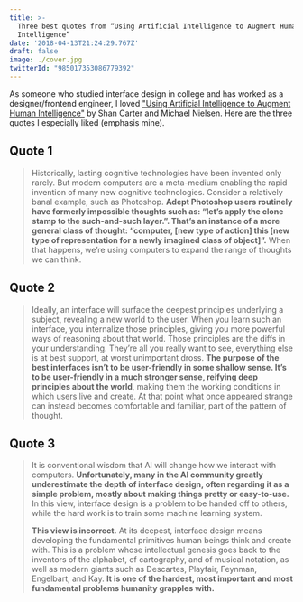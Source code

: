 ```yaml
---
title: >-
  Three best quotes from “Using Artificial Intelligence to Augment Human
  Intelligence”
date: '2018-04-13T21:24:29.767Z'
draft: false
image: ./cover.jpg
twitterId: "985017353086779392"
---
```


As someone who studied interface design in college and has worked as a designer/frontend engineer, I loved ["Using Artificial Intelligence to Augment Human Intelligence"](https://distill.pub/2017/aia/) by Shan Carter and Michael Nielsen. Here are the three quotes I especially liked (emphasis mine).

<post-separator></post-separator>

## Quote 1

> Historically, lasting cognitive technologies have been invented only rarely. But modern computers are a meta-medium enabling the rapid invention of many new cognitive technologies. Consider a relatively banal example, such as Photoshop. **Adept Photoshop users routinely have formerly impossible thoughts such as: “let’s apply the clone stamp to the such-and-such layer.”. That’s an instance of a more general class of thought: “computer, [new type of action] this [new type of representation for a newly imagined class of object]”.** When that happens, we’re using computers to expand the range of thoughts we can think.

## Quote 2

> Ideally, an interface will surface the deepest principles underlying a subject, revealing a new world to the user. When you learn such an interface, you internalize those principles, giving you more powerful ways of reasoning about that world. Those principles are the diffs in your understanding. They’re all you really want to see, everything else is at best support, at worst unimportant dross. **The purpose of the best interfaces isn’t to be user-friendly in some shallow sense. It’s to be user-friendly in a much stronger sense, reifying deep principles about the world**, making them the working conditions in which users live and create. At that point what once appeared strange can instead becomes comfortable and familiar, part of the pattern of thought.

## Quote 3

> It is conventional wisdom that AI will change how we interact with computers. **Unfortunately, many in the AI community greatly underestimate the depth of interface design, often regarding it as a simple problem, mostly about making things pretty or easy-to-use.** In this view, interface design is a problem to be handed off to others, while the hard work is to train some machine learning system.
>
> **This view is incorrect.** At its deepest, interface design means developing the fundamental primitives human beings think and create with. This is a problem whose intellectual genesis goes back to the inventors of the alphabet, of cartography, and of musical notation, as well as modern giants such as Descartes, Playfair, Feynman, Engelbart, and Kay. **It is one of the hardest, most important and most fundamental problems humanity grapples with.**
